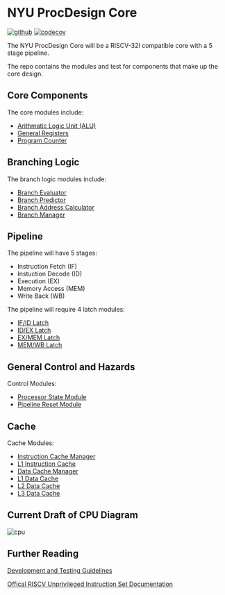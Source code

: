 # NYU ProcDesign Core

[![github](https://github.com/NYU-Processor-Design/nyu-core/actions/workflows/main.yaml/badge.svg)](https://github.com/NYU-Processor-Design/nyu-core/actions) 
[![codecov](https://codecov.io/gh/NYU-Processor-Design/nyu-core/branch/main/graph/badge.svg?token=McspW0gLf4)](https://codecov.io/gh/NYU-Processor-Design/nyu-core) 

The NYU ProcDesign Core will be a RISCV-32I compatible core with a 5 stage pipeline.

The repo contains the modules and test for components that make up the core design.

## Core Components

The core modules include:

- [Arithmatic Logic Unit (ALU)](/Documentation/01_Module_Docs/09_ALU.md)
- [General Registers](/Documentation/01_Module_Docs/00_CPU_general_purpose_registers.md)
- [Program Counter](/Documentation/01_Module_Docs/15_Program_Counter.md)

## Branching Logic

The branch logic modules include:
- [Branch Evaluator](/Documentation/01_Module_Docs/06_Branch_Evaluator.md)
- [Branch Predictor](/Documentation/01_Module_Docs/16_Branch_Predictor.md)
- [Branch Address Calculator](/Documentation/01_Module_Docs/17_Branch_Address_Calculator.md)
- [Branch Manager](/Documentation/01_Module_Docs/18_Branch_Manager.md)

## Pipeline

The pipeline will have 5 stages:
- Instruction Fetch (IF)
- Instuction Decode (ID)
- Execution (EX)
- Memory Access (MEM)
- Write Back (WB)

The pipeline will require 4 latch modules:
- [IF/ID Latch](/Documentation/01_Module_Docs/01_IF_ID_latch.md)
- [ID/EX Latch](/Documentation/01_Module_Docs/02_ID_EX_Latch.md)
- [EX/MEM Latch](/Documentation/01_Module_Docs/03_EX_MEM_Latch.md)
- [MEM/WB Latch](/Documentation/01_Module_Docs/04_MEM_WB_Latch.md)

## General Control and Hazards

Control Modules:
- [Processor State Module](/Documentation/01_Module_Docs/08_Processor_State.md)
- [Pipeline Reset Module](/Documentation/01_Module_Docs/05_General_Control_Module.md)

## Cache

Cache Modules:
- [Instruction Cache Manager](/Documentation/01_Module_Docs/13_Instruction_Cache_Manager.md)
- [L1 Instruction Cache](/Documentation/01_Module_Docs/14_L1_Instruction_Cache.md)
- [Data Cache Manager](/Documentation/01_Module_Docs/07_Data_Cache_Manager.md)
- [L1 Data Cache](/Documentation/01_Module_Docs/10_L1_Data_Cache.md)
- [L2 Data Cache](/Documentation/01_Module_Docs/11_L2_Data_Cache.md)
- [L3 Data Cache](/Documentation/01_Module_Docs/12_L3_Data_Cache.md)

## Current Draft of CPU Diagram

![cpu](https://github.com/NYU-Processor-Design/nyu-core/assets/114675487/f2266e5e-8221-416f-87a8-df2cc870b46b)

## Further Reading

[Development and Testing Guidelines](https://github.com/NYU-Processor-Design/nyu-core/blob/main/Documentation/00_Dev_and_Test_Docs/dev-test-process.md)

[Offical RISCV Unprivileged Instruction Set Documentation](https://riscv.org/wp-content/uploads/2017/05/riscv-spec-v2.2.pdf)
